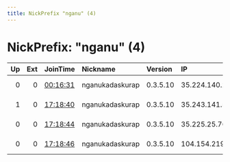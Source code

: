 ```yaml
---
title: NickPrefix "nganu" (4)
---
```


# NickPrefix: "nganu" (4)

|   Up |   Ext | JoinTime                                                                                            | Nickname        | Version   | IP             | AS         | CC   |   ORp |   Dirp | OS    | Contact   |   eFamMembers |
|-----:|------:|:----------------------------------------------------------------------------------------------------|:----------------|:----------|:---------------|:-----------|:-----|------:|-------:|:------|:----------|--------------:|
|    0 |     0 | [00:16:31](https://metrics.torproject.org/rs.html#details/7E6E4042B288064940C119E5C94E7DDA75C9EEEE) | nganukadaskurap | 0.3.5.10  | 35.224.140.230 | Google LLC | us   |  9001 |      0 | Linux | None      |             1 |
|    1 |     0 | [17:18:40](https://metrics.torproject.org/rs.html#details/384354E872FDF59B6AD6435D9A24FF41B178D359) | nganukadaskurap | 0.3.5.10  | 35.243.141.59  | Google LLC | us   |  9001 |      0 | Linux | None      |             1 |
|    0 |     0 | [17:18:44](https://metrics.torproject.org/rs.html#details/4E425ACC31B2E43C059ED95782B47E1AB00BFD27) | nganukadaskurap | 0.3.5.10  | 35.225.25.76   | Google LLC | us   |  9001 |      0 | Linux | None      |             1 |
|    0 |     0 | [17:18:46](https://metrics.torproject.org/rs.html#details/BEBC46632E4CBAC5C34B15937115E824C775946C) | nganukadaskurap | 0.3.5.10  | 104.154.219.1  | Google LLC | us   |  9001 |      0 | Linux | None      |             1 |
